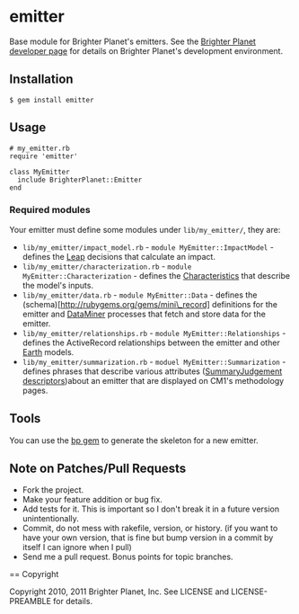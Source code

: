 # emitter

Base module for Brighter Planet's emitters. See the [Brighter Planet developer page](http://brighterplanet.github.com) for details on Brighter Planet's development environment.

## Installation

    $ gem install emitter

## Usage

    # my_emitter.rb
    require 'emitter'
    
    class MyEmitter
      include BrighterPlanet::Emitter
    end

### Required modules

Your emitter must define some modules under `lib/my_emitter/`, they are:
* `lib/my_emitter/impact_model.rb` - `module MyEmitter::ImpactModel` - defines the [Leap](http://rubygems.org/gems/leap) decisions that calculate an impact.
* `lib/my_emitter/characterization.rb` - `module MyEmitter::Characterization` - defines the [Characteristics](http://rubygems.org/gems/charisma) that describe the model's inputs.
* `lib/my_emitter/data.rb` - `module MyEmitter::Data` - defines the (schema)[http://rubygems.org/gems/mini\_record] definitions for the emitter and [DataMiner](http://rubygems.org/gems/data\_miner) processes that fetch and store data for the emitter.
* `lib/my_emitter/relationships.rb` - `module MyEmitter::Relationships` - defines the ActiveRecord relationships between the emitter and other [Earth](http://rubygems.org/gems/earth) models.
* `lib/my_emitter/summarization.rb` - `moduel MyEmitter::Summarization` - defines phrases that describe various attributes ([SummaryJudgement descriptors](http://rubygems.org/gems/summary\_judgement))about an emitter that are displayed on CM1's methodology pages.

## Tools

You can use the [bp gem](http://github.com/brighterplanet/bp) to generate the skeleton for a new emitter.

## Note on Patches/Pull Requests
 
* Fork the project.
* Make your feature addition or bug fix.
* Add tests for it. This is important so I don't break it in a
  future version unintentionally.
* Commit, do not mess with rakefile, version, or history.
  (if you want to have your own version, that is fine but bump version in a commit by itself I can ignore when I pull)
* Send me a pull request. Bonus points for topic branches.

== Copyright

Copyright 2010, 2011 Brighter Planet, Inc. See LICENSE and LICENSE-PREAMBLE for details.
